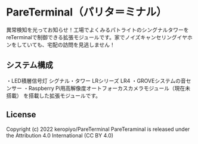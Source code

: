 # PareTerminal（パリタ＝ミナル）
異常検知を光ってお知らせ！工場でよくみるパトライトのシングナルタワーをreTerminalで制御できる拡張モジュールです。家でノイズキャンセリングイヤホンをしていても、宅配の訪問を見逃しません！


## システム構成
・LED積層信号灯 シグナル・タワー LRシリーズ LR4
・GROVEシステムの音センサー
・Raspberry Pi用高解像度オートフォーカスカメラモジュール（現在未搭載）
を搭載した拡張モジュールです。


## License
Copyright (c) 2022 keropiyo/PareTerminal
PareTeraminal is released under the Attribution 4.0 International (CC BY 4.0)
